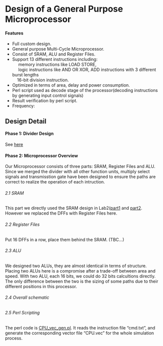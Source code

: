 Design of a General Purpose Microprocessor
===================================
#### Features
- Full custom design.&nbsp;<br />
- General purpose Multi-Cycle Microprocessor.&nbsp;<br />
- Consist of SRAM, ALU and Register Files.&nbsp;<br />
- Support 13 different instructions including:&nbsp;<br />
&nbsp; &nbsp; &nbsp;memory instructions like LOAD STORE,&nbsp;<br />
&nbsp; &nbsp; &nbsp;logic instructions like AND OR XOR, ADD instructions with 3 different burst lengths<br />
&nbsp; &nbsp; 16-bit division instruction. &nbsp;<br />
- Optimized in terms of area, delay and power consumption. &nbsp;<br />
- Perl script used as decode stage of the processor(decoding instructions by generating input control signals)<br />
- Result verification by perl script.<br />
- Frequency:<br />
 


## Design Detail


#### Phase 1: Divider Design

See [here](https://github.com/CWang24/16-bit-Unsigned-Divider)

#### Phase 2: Microprocessor Overview

Our Microprocessor consists of three parts: SRAM, Register Files and ALU. Since we merged the divider with all other function units, multiply select signals and transmisstion gate have been designed to ensure the paths are correct to realize the operation of each intruction.

###### 2.1 SRAM
This part we directly used the SRAM design in Lab2([part1](https://github.com/CWang24/SRAM_Part1) and [part2](https://github.com/CWang24/SRAM_Part2). However we replaced the DFFs with Register Files here.
###### 2.2 Register Files
Put 16 DFFs in a row, place them behind the SRAM. (TBC...)
###### 2.3 ALU
We designed two ALUs, they are almost identical in terms of structure. Placing two ALUs here is a compromise after a trade-off between area and speed. With two ALU, each 16 bits, we could do 32 bits calcultions directly.
The only difference between the two is the sizing of some paths due to their different positions in this processor.
###### 2.4 Overall schematic
###### 2.5 Perl Scripting
The perl code is [CPU_vec_gen.pl](https://github.com/CWang24/Design-of-a-General-Purpose-Microprocessor/blob/master/CPU_vec_gen.pl). It reads the instruction file “cmd.txt”, and generate the corresponding vector file “CPU.vec” for the whole simulation process.
